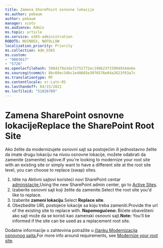 ```yaml
---
title: Zamena SharePoint osnovne lokacije
ms.author: pebaum
author: pebaum
manager: scotv
ms.audience: Admin
ms.topic: article
ms.service: o365-administration
ROBOTS: NOINDEX, NOFOLLOW
localization_priority: Priority
ms.collection: Adm_O365
ms.custom:
- "9003017"
- "5726"
ms.openlocfilehash: 5984179a3de72752772ec198623f339949344e6e
ms.sourcegitcommit: 8bc60ec34bc1e40685e3976576e04a2623f63a7c
ms.translationtype: MT
ms.contentlocale: sr-Latn-RS
ms.lasthandoff: 04/15/2021
ms.locfileid: "51826789"
---
```

# <a name="replace-the-sharepoint-root-site"></a><span data-ttu-id="90e2f-102">Zamena SharePoint osnovne lokacije</span><span class="sxs-lookup"><span data-stu-id="90e2f-102">Replace the SharePoint Root Site</span></span>
<span data-ttu-id="90e2f-103">Ako želite da modernizujete osnovni sajt sa postojećim ili jednostavno želite da imate drugu lokaciju na nivou osnovne lokacije, možete odabrati da zamenite (zamenite) sajtove.</span><span class="sxs-lookup"><span data-stu-id="90e2f-103">If you're looking to modernize your root site with an existing site or simply want to have a different site at the root site level, you can choose to replace (swap) sites.</span></span>

1. <span data-ttu-id="90e2f-104">Idite na Aktivni sajtovi koristeći novi SharePoint centar [administacije.](https://admin.microsoft.com/sharepoint?page=siteManagement&modern=true)</span><span class="sxs-lookup"><span data-stu-id="90e2f-104">Using the new SharePoint admin center, go to [Active Sites](https://admin.microsoft.com/sharepoint?page=siteManagement&modern=true).</span></span>
2. <span data-ttu-id="90e2f-105">Izaberite osnovni sajt koji želite da zamenite.</span><span class="sxs-lookup"><span data-stu-id="90e2f-105">Select the root site you'd like to replace.</span></span>
3. <span data-ttu-id="90e2f-106">Izaberite **zameni lokaciju**.</span><span class="sxs-lookup"><span data-stu-id="90e2f-106">Select **Replace site**.</span></span>
4. <span data-ttu-id="90e2f-107">Obezbedite URL postojeće lokacije sa koju treba zameniti.</span><span class="sxs-lookup"><span data-stu-id="90e2f-107">Provide the url of the existing site to replace with.</span></span> <span data-ttu-id="90e2f-108">**Napomogućeno:** Bićete obavešteni ako sajt može da se koristi kao zamenski osnovni sajt.</span><span class="sxs-lookup"><span data-stu-id="90e2f-108">**Note:** You'll be informed if the site can be used as a replacement root site.</span></span>

<span data-ttu-id="90e2f-109">Dodatne informacije o zahtevima potražite u [članku Modernizacija osnovnog sajta.](https://docs.microsoft.com/sharepoint/modern-root-site)</span><span class="sxs-lookup"><span data-stu-id="90e2f-109">For more info around requirements, see [Modernize your root site](https://docs.microsoft.com/sharepoint/modern-root-site).</span></span>

